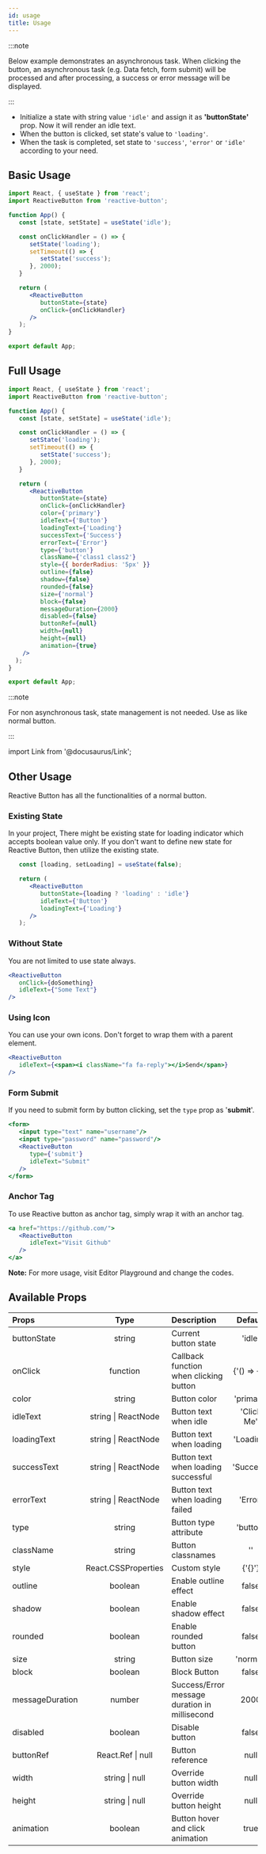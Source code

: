 ```yaml
---
id: usage
title: Usage
---
```


:::note

Below example demonstrates an asynchronous task. When clicking the button, an asynchronous task (e.g. Data fetch, form submit) will be processed and after processing, a success or error message will be displayed.

:::

- Initialize a state with string value <code>'idle'</code> and assign it as <strong>'buttonState'</strong> prop. Now it will render an idle text.
- When the button is clicked, set state's value to <code>'loading'</code>. 
- When the task is completed, set state to <code>'success'</code>, <code>'error'</code> or <code>'idle'</code> according to your need.

## Basic Usage

```jsx 
import React, { useState } from 'react';
import ReactiveButton from 'reactive-button';

function App() {
   const [state, setState] = useState('idle');

   const onClickHandler = () => {
      setState('loading');
      setTimeout(() => {
         setState('success');
      }, 2000);
   }

   return (
      <ReactiveButton
         buttonState={state}
         onClick={onClickHandler}
      />
   );
}

export default App;
```

## Full Usage

```jsx 
import React, { useState } from 'react';
import ReactiveButton from 'reactive-button';

function App() {
   const [state, setState] = useState('idle');

   const onClickHandler = () => {
      setState('loading');
      setTimeout(() => {
         setState('success');
      }, 2000);
   }

   return (
      <ReactiveButton
         buttonState={state}
         onClick={onClickHandler}
         color={'primary'}
         idleText={'Button'}
         loadingText={'Loading'}
         successText={'Success'}
         errorText={'Error'}
         type={'button'}
         className={'class1 class2'}
         style={{ borderRadius: '5px' }}
         outline={false}
         shadow={false}
         rounded={false}
         size={'normal'}
         block={false}
         messageDuration={2000}
         disabled={false}
         buttonRef={null}
         width={null}
         height={null}
         animation={true}
    />
  );
}

export default App;
```

:::note

For non asynchronous task, state management is not needed. Use as like normal button.

:::

import Link from '@docusaurus/Link';

## Other Usage

<span classNames="tagLine">Reactive Button</span> has all the functionalities of a normal button.

### Existing State

In your project, There might be existing state for loading indicator which accepts boolean value only. If you don't want to define new state for Reactive Button, then utilize the existing state.

``` jsx
   const [loading, setLoading] = useState(false);

   return (
      <ReactiveButton
         buttonState={loading ? 'loading' : 'idle'}
         idleText={'Button'}
         loadingText={'Loading'}
      />
   );
```

### Without State

You are not limited to use state always.

``` jsx
<ReactiveButton
   onClick={doSomething}
   idleText={"Some Text"}
/>
```

### Using Icon

You can use your own icons. Don't forget to wrap them with a parent element.

``` jsx
<ReactiveButton
   idleText={<span><i className="fa fa-reply"></i>Send</span>}
/>
```

### Form Submit

If you need to submit form by button clicking, set the <code>type</code> prop as '<strong>submit</strong>'. 

``` jsx
<form>
   <input type="text" name="username"/>
   <input type="password" name="password"/>
   <ReactiveButton
      type={'submit'}
      idleText="Submit"
   />
</form>
```

### Anchor Tag

To use Reactive button as anchor tag, simply wrap it with an anchor tag.

``` jsx
<a href="https://github.com/">
   <ReactiveButton
      idleText="Visit Github"
   />
</a>
```
<strong>Note:</strong> For more usage, visit <Link to="/docs/Playground#editor-playground">Editor Playground</Link> and change the codes.

## Available Props 

<div className="z-table-wrapper">
  <table>
   <thead>
      <tr>
         <th align="left">Props</th>
         <th align="center">Type</th>
         <th align="left">Description</th>
         <th align="center">Default</th>
      </tr>
   </thead>
   <tbody>
      <tr>
         <td align="left">buttonState</td>
         <td align="center">string</td>
         <td align="left">Current button state</td>
         <td align="center">'idle'</td>
      </tr>
      <tr>
         <td align="left">onClick</td>
         <td align="center">function</td>
         <td align="left">Callback function when clicking button</td>
         <td align="center"> {'() => {}'} </td>
      </tr>
      <tr>
         <td align="left">color</td>
         <td align="center">string</td>
         <td align="left">Button color</td>
         <td align="center">'primary'</td>
      </tr>
      <tr>
         <td align="left">idleText</td>
         <td align="center">string | ReactNode</td>
         <td align="left">Button text when idle</td>
         <td align="center">'Click Me'</td>
      </tr>
      <tr>
         <td align="left">loadingText</td>
         <td align="center">string | ReactNode</td>
         <td align="left">Button text when loading</td>
         <td align="center">'Loading'</td>
      </tr>
      <tr>
         <td align="left">successText</td>
         <td align="center">string | ReactNode</td>
         <td align="left">Button text when loading successful</td>
         <td align="center">'Success'</td>
      </tr>
      <tr>
         <td align="left">errorText</td>
         <td align="center">string | ReactNode</td>
         <td align="left">Button text when loading failed</td>
         <td align="center">'Error'</td>
      </tr>
      <tr>
         <td align="left">type</td>
         <td align="center">string</td>
         <td align="left">Button type attribute</td>
         <td align="center">'button'</td>
      </tr>
      <tr>
         <td align="left">className</td>
         <td align="center">string</td>
         <td align="left">Button classnames</td>
         <td align="center">''</td>
      </tr>
      <tr>
         <td align="left">style</td>
         <td align="center">React.CSSProperties</td>
         <td align="left">Custom style</td>
         <td align="center">{'{}'}</td>
      </tr>
      <tr>
         <td align="left">outline</td>
         <td align="center">boolean</td>
         <td align="left">Enable outline effect</td>
         <td align="center">false</td>
      </tr>
      <tr>
         <td align="left">shadow</td>
         <td align="center">boolean</td>
         <td align="left">Enable shadow effect</td>
         <td align="center">false</td>
      </tr>
      <tr>
         <td align="left">rounded</td>
         <td align="center">boolean</td>
         <td align="left">Enable rounded button</td>
         <td align="center">false</td>
      </tr>
      <tr>
         <td align="left">size</td>
         <td align="center">string</td>
         <td align="left">Button size</td>
         <td align="center">'normal'</td>
      </tr>
      <tr>
         <td align="left">block</td>
         <td align="center">boolean</td>
         <td align="left">Block Button</td>
         <td align="center">false</td>
      </tr>
      <tr>
         <td align="left">messageDuration</td>
         <td align="center">number</td>
         <td align="left">Success/Error message duration in millisecond</td>
         <td align="center">2000</td>
      </tr>
      <tr>
         <td align="left">disabled</td>
         <td align="center">boolean</td>
         <td align="left">Disable button</td>
         <td align="center">false</td>
      </tr>
      <tr>
         <td align="left">buttonRef</td>
         <td align="center">React.Ref | null</td>
         <td align="left">Button reference</td>
         <td align="center">null</td>
      </tr>
      <tr>
         <td align="left">width</td>
         <td align="center">string | null</td>
         <td align="left">Override button width</td>
         <td align="center">null</td>
      </tr>
      <tr>
         <td align="left">height</td>
         <td align="center">string | null</td>
         <td align="left">Override button height</td>
         <td align="center">null</td>
      </tr>
      <tr>
         <td align="left">animation</td>
         <td align="center">boolean</td>
         <td align="left">Button hover and click animation</td>
         <td align="center">true</td>
      </tr>
   </tbody>
</table>
</div>
